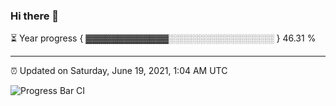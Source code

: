 ### Hi there 👋

⏳ Year progress { ▓▓▓▓▓▓▓▓▓▓▓▓▓░░░░░░░░░░░░░░░░░ } 46.31 %

---

⏰ Updated on Saturday, June 19, 2021, 1:04 AM UTC

![Progress Bar CI](https://github.com/arthurbuhl/arthurbuhl/workflows/Progress%20Bar%20CI/badge.svg)
